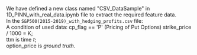 We have defined a new class named "CSV_DataSample" in 1D_PINN_with_real_data.ipynb file to extract the required feature data.  <br>
In the `S&P500(2015-2019)_with_hedging_profits.csv` file:  <br>
A condition of used data: cp_flag == 'P' (Pricing of Put Options)
strike_price / 1000 = K;  <br>
ttm is time _t_;  <br>
option_price is _ground truth_.  <br>

